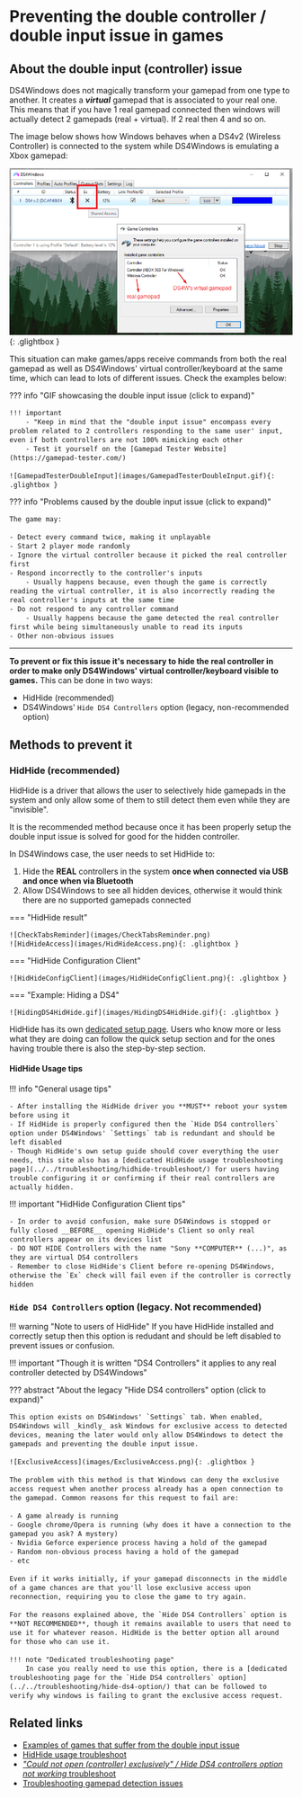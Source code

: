 # Preventing the double controller / double input issue in games

## About the double input (controller) issue

DS4Windows does not magically transform your gamepad from one type to another. It creates a **_virtual_** gamepad that is associated to your real one. This means that if you have 1 real gamepad connected then windows will actually detect 2 gamepads (real + virtual). If 2 real then 4 and so on.

The image below shows how Windows behaves when a DS4v2 (Wireless Controller) is connected to the system while DS4Windows is emulating a Xbox gamepad:

![SharedJoycpl](images/SharedJoycpl.png){: .glightbox }

This situation can make games/apps receive commands from both the real gamepad as well as DS4Windows' virtual controller/keyboard at the same time, which can lead to lots of different issues. Check the examples below:

??? info "GIF showcasing the double input issue (click to expand)"

	!!! important 
		- "Keep in mind that the "double input issue" encompass every problem related to 2 controllers responding to the same user' input, even if both controllers are not 100% mimicking each other
		- Test it yourself on the [Gamepad Tester Website](https://gamepad-tester.com/)

	![GamepadTesterDoubleInput](images/GamepadTesterDoubleInput.gif){: .glightbox }

??? info "Problems caused by the double input issue (click to expand)"

	The game may:

	- Detect every command twice, making it unplayable
	- Start 2 player mode randomly
	- Ignore the virtual controller because it picked the real controller first
	- Respond incorrectly to the controller's inputs
		- Usually happens because, even though the game is correctly reading the virtual controller, it is also incorrectly reading the real controller's inputs at the same time
	- Do not respond to any controller command
		- Usually happens because the game detected the real controller first while being simultaneously unable to read its inputs
	- Other non-obvious issues

---------------------

__To prevent or fix this issue it's necessary to hide the real controller in order to make only DS4Windows' virtual controller/keyboard visible to games.__ This can be done in two ways:

- HidHide (recommended)
- DS4Windows' `Hide DS4 Controllers` option (legacy, non-recommended option)

## Methods to prevent it

### HidHide (recommended)

HidHide is a driver that allows the user to selectively hide gamepads in the system and only allow some of them to still detect them even while they are "invisible".

It is the recommended method because once it has been properly setup the double input issue is solved for good for the hidden controller.

In DS4Windows case, the user needs to set HidHide to:

1. Hide the **REAL** controllers in the system __once when connected via USB and once when via Bluetooth__
1. Allow DS4Windows to see all hidden devices, otherwise it would think there are no supported gamepads connected

=== "HidHide result"

	![CheckTabsReminder](images/CheckTabsReminder.png)
	![HidHideAccess](images/HidHideAccess.png){: .glightbox } 

=== "HidHide Configuration Client"

	![HidHideConfigClient](images/HidHideConfigClient.png){: .glightbox }

=== "Example: Hiding a DS4"

	![HidingDS4HidHide.gif](images/HidingDS4HidHide.gif){: .glightbox } 

HidHide has its own [dedicated setup page](https://vigem.org/projects/HidHide/Simple-Setup-Guide/). Users who know more or less what they are doing can follow the quick setup section and for the ones having trouble there is also the step-by-step section.

#### HidHide Usage tips

!!! info "General usage tips"

	- After installing the HidHide driver you **MUST** reboot your system before using it
	- If HidHide is properly configured then the `Hide DS4 controllers` option under DS4Windows' `Settings` tab is redundant and should be left disabled
	- Though HidHide's own setup guide should cover everything the user needs, this site also has a [dedicated HidHide usage troubleshooting page](../../troubleshooting/hidhide-troubleshoot/) for users having trouble configuring it or confirming if their real controllers are actually hidden.

!!! important "HidHide Configuration Client tips"

	- In order to avoid confusion, make sure DS4Windows is stopped or fully closed __BEFORE__ opening HidHide's Client so only real controllers appear on its devices list
	- DO NOT HIDE Controllers with the name "Sony **COMPUTER** (...)", as they are virtual DS4 controllers
	- Remember to close HidHide's Client before re-opening DS4Windows, otherwise the `Ex` check will fail even if the controller is correctly hidden



### `Hide DS4 Controllers` option (legacy. Not recommended)


!!! warning "Note to users of HidHide"
	If you have HidHide installed and correctly setup then this option is redudant and should be left disabled to prevent issues or confusion.

!!! important "Though it is written "DS4 Controllers" it applies to any real controller detected by DS4Windows"

??? abstract "About the legacy "Hide DS4 controllers" option (click to expand)"

	This option exists on DS4Windows' `Settings` tab. When enabled, DS4Windows will _kindly_ ask Windows for exclusive access to detected devices, meaning the later would only allow DS4Windows to detect the gamepads and preventing the double input issue.

	![ExclusiveAccess](images/ExclusiveAccess.png){: .glightbox } 

	The problem with this method is that Windows can deny the exclusive access request when another process already has a open connection to the gamepad. Common reasons for this request to fail are:

	- A game already is running
	- Google chrome/Opera is running (why does it have a connection to the gamepad you ask? A mystery)
	- Nvidia Geforce experience process having a hold of the gamepad
	- Random non-obvious process having a hold of the gamepad
	- etc

	Even if it works initially, if your gamepad disconnects in the middle of a game chances are that you'll lose exclusive access upon reconnection, requiring you to close the game to try again.

	For the reasons explained above, the `Hide DS4 Controllers` option is **NOT RECOMMENDED**, though it remains available to users that need to use it for whatever reason. HidHide is the better option all around for those who can use it.

	!!! note "Dedicated troubleshooting page"
		In case you really need to use this option, there is a [dedicated troubleshooting page for the `Hide DS4 controllers` option](../../troubleshooting/hide-ds4-option/) that can be followed to verify why windows is failing to grant the exclusive access request.

## Related links

- [Examples of games that suffer from the double input issue](../../under-construction)
- [HidHide usage troubleshoot](../../troubleshooting/hidhide-troubleshoot/)
- [_"Could not open (controller) exclusively" / Hide DS4 controllers option not working_ troubleshoot](../../troubleshooting/hide-ds4-option/)
- [Troubleshooting gamepad detection issues](../../troubleshooting/ds4w-controller-detection/)


